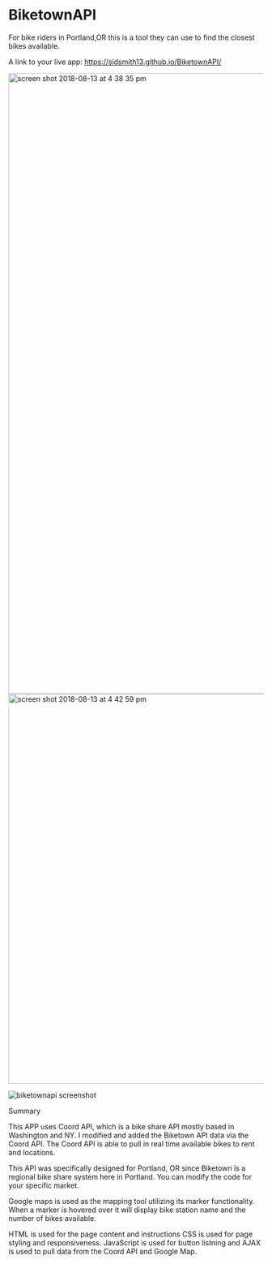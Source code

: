 # BiketownAPI
For bike riders in Portland,OR this is a tool they can use to find the closest bikes available. 

A link to your live app: https://sidsmith13.github.io/BiketownAPI/

<img width="1224" alt="screen shot 2018-08-13 at 4 38 35 pm" src="https://user-images.githubusercontent.com/29667261/44063984-c00787d8-9f17-11e8-9bba-6ed3527ecfd9.png">
<img width="769" alt="screen shot 2018-08-13 at 4 42 59 pm" src="https://user-images.githubusercontent.com/29667261/44064049-0eaa0780-9f18-11e8-95a3-c97791a79f36.png">

![biketownapi screenshot](https://user-images.githubusercontent.com/29667261/43932691-6c6b69ca-9bfa-11e8-877f-745d18aad777.PNG)


Summary

This APP uses Coord API, which is a bike share API mostly based in Washington and NY. I modified and added the Biketown API data via the Coord API. The Coord API is able to pull in real time available bikes to rent and locations.

This API was specifically designed for Portland, OR since Biketown is a regional bike share system here in Portland. You can modify the code for your specific market.

Google maps is used as the mapping tool utilizing its marker functionality. When a marker is hovered over it will display bike station name and the number of bikes available.

HTML is used for the page content and instructions
CSS is used for page styling and responsiveness.
JavaScript is used for button listning and AJAX is used to pull data from the Coord API and Google Map.
